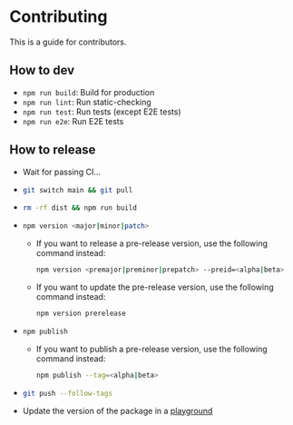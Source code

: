 # Contributing

This is a guide for contributors.

## How to dev

- `npm run build`: Build for production
- `npm run lint`: Run static-checking
- `npm run test`: Run tests (except E2E tests)
- `npm run e2e`: Run E2E tests

## How to release

- Wait for passing CI...
- ```bash
  git switch main && git pull
  ```
- ```bash
  rm -rf dist && npm run build
  ```
- ```bash
  npm version <major|minor|patch>
  ```
  - If you want to release a pre-release version, use the following command instead:
    ```bash
    npm version <premajor|preminor|prepatch> --preid=<alpha|beta>
    ```
  - If you want to update the pre-release version, use the following command instead:
    ```bash
    npm version prerelease
    ```
- ```bash
  npm publish
  ```
  - If you want to publish a pre-release version, use the following command instead:
    ```bash
    npm publish --tag=<alpha|beta>
    ```
- ```bash
  git push --follow-tags
  ```
- Update the version of the package in a [playground](https://stackblitz.com/edit/playground-graphql-codegen-typescript-fabbrica?file=src%2Findex.test.ts&view=editor)
